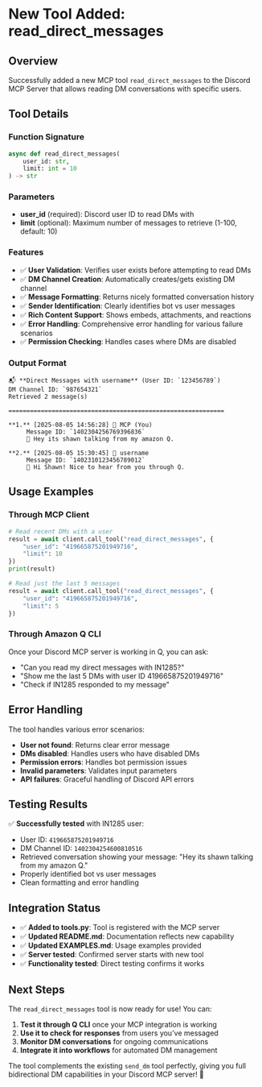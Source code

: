 # New Tool Added: read_direct_messages

## Overview

Successfully added a new MCP tool `read_direct_messages` to the Discord MCP Server that allows reading DM conversations with specific users.

## Tool Details

### Function Signature
```python
async def read_direct_messages(
    user_id: str,
    limit: int = 10
) -> str
```

### Parameters
- **user_id** (required): Discord user ID to read DMs with
- **limit** (optional): Maximum number of messages to retrieve (1-100, default: 10)

### Features
- ✅ **User Validation**: Verifies user exists before attempting to read DMs
- ✅ **DM Channel Creation**: Automatically creates/gets existing DM channel
- ✅ **Message Formatting**: Returns nicely formatted conversation history
- ✅ **Sender Identification**: Clearly identifies bot vs user messages
- ✅ **Rich Content Support**: Shows embeds, attachments, and reactions
- ✅ **Error Handling**: Comprehensive error handling for various failure scenarios
- ✅ **Permission Checking**: Handles cases where DMs are disabled

### Output Format
```
📬 **Direct Messages with username** (User ID: `123456789`)
DM Channel ID: `987654321`
Retrieved 2 message(s)

============================================================

**1.** [2025-08-05 14:56:28] 🤖 MCP (You)
     Message ID: `1402304256769396836`
     💬 Hey its shawn talking from my amazon Q.

**2.** [2025-08-05 15:30:45] 👤 username
     Message ID: `1402310123456789012`
     💬 Hi Shawn! Nice to hear from you through Q.
```

## Usage Examples

### Through MCP Client
```python
# Read recent DMs with a user
result = await client.call_tool("read_direct_messages", {
    "user_id": "419665875201949716",
    "limit": 10
})
print(result)

# Read just the last 5 messages
result = await client.call_tool("read_direct_messages", {
    "user_id": "419665875201949716", 
    "limit": 5
})
```

### Through Amazon Q CLI
Once your Discord MCP server is working in Q, you can ask:
- "Can you read my direct messages with IN1285?"
- "Show me the last 5 DMs with user ID 419665875201949716"
- "Check if IN1285 responded to my message"

## Error Handling

The tool handles various error scenarios:
- **User not found**: Returns clear error message
- **DMs disabled**: Handles users who have disabled DMs
- **Permission errors**: Handles bot permission issues
- **Invalid parameters**: Validates input parameters
- **API failures**: Graceful handling of Discord API errors

## Testing Results

✅ **Successfully tested** with IN1285 user:
- User ID: `419665875201949716`
- DM Channel ID: `1402304254600810516`
- Retrieved conversation showing your message: "Hey its shawn talking from my amazon Q."
- Properly identified bot vs user messages
- Clean formatting and error handling

## Integration Status

- ✅ **Added to tools.py**: Tool is registered with the MCP server
- ✅ **Updated README.md**: Documentation reflects new capability
- ✅ **Updated EXAMPLES.md**: Usage examples provided
- ✅ **Server tested**: Confirmed server starts with new tool
- ✅ **Functionality tested**: Direct testing confirms it works

## Next Steps

The `read_direct_messages` tool is now ready for use! You can:

1. **Test it through Q CLI** once your MCP integration is working
2. **Use it to check for responses** from users you've messaged
3. **Monitor DM conversations** for ongoing communications
4. **Integrate it into workflows** for automated DM management

The tool complements the existing `send_dm` tool perfectly, giving you full bidirectional DM capabilities in your Discord MCP server! 🎉
